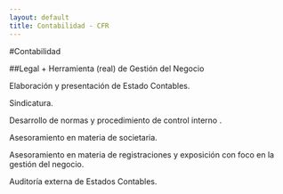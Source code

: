 ```yaml
---
layout: default
title: Contabilidad - CFR
---
```


#Contabilidad

##Legal + Herramienta (real) de Gestión del Negocio

Elaboración y presentación de Estado Contables.

Sindicatura.

Desarrollo de normas y procedimiento de control interno .

Asesoramiento en materia de societaria.

Asesoramiento en materia de registraciones y exposición con foco en la gestión del negocio.

Auditoría externa de Estados Contables.
